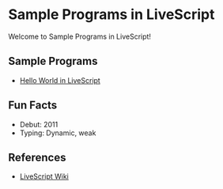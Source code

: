 # Sample Programs in LiveScript

Welcome to Sample Programs in LiveScript!

## Sample Programs

- [Hello World in LiveScript][1]

## Fun Facts

- Debut: 2011
- Typing: Dynamic, weak

## References

- [LiveScript Wiki][2]

[1]: https://github.com/TheRenegadeCoder/sample-programs/issues/732
[2]: https://en.wikipedia.org/wiki/LiveScript
